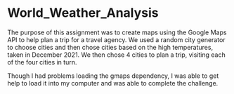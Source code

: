 # World_Weather_Analysis

The purpose of this assignment was to create maps using the Google Maps API to help plan a trip for a travel agency. We used a random city generator to choose cities and then chose cities based on the high temperatures, taken in December 2021. We then chose 4 cities to plan a trip, visiting each of the four cities in turn.

Though I had problems loading the gmaps dependency, I was able to get help to load it into my computer and was able to complete the challenge.
